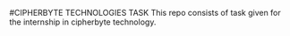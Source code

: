 #CIPHERBYTE TECHNOLOGIES TASK
This repo consists of task given for the internship in cipherbyte technology.
